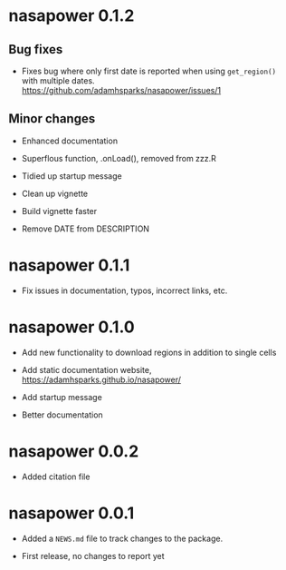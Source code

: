 
# nasapower 0.1.2

## Bug fixes

- Fixes bug where only first date is reported when using `get_region()` with
multiple dates. https://github.com/adamhsparks/nasapower/issues/1

## Minor changes

- Enhanced documentation

- Superflous function, .onLoad(), removed from zzz.R

- Tidied up startup message

- Clean up vignette

- Build vignette faster

- Remove DATE from DESCRIPTION

# nasapower 0.1.1

- Fix issues in documentation, typos, incorrect links, etc.

# nasapower 0.1.0

* Add new functionality to download regions in addition to single cells

* Add static documentation website, <https://adamhsparks.github.io/nasapower/>

* Add startup message

* Better documentation

# nasapower 0.0.2

* Added citation file

# nasapower 0.0.1

* Added a `NEWS.md` file to track changes to the package.

* First release, no changes to report yet

